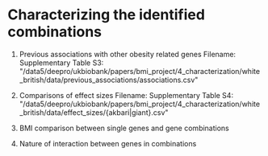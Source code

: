 # Characterizing the identified combinations

1. Previous associations with other obesity related genes
Filename: Supplementary Table S3: "/data5/deepro/ukbiobank/papers/bmi_project/4_characterization/white_british/data/previous_associations/associations.csv"

2. Comparisons of effect sizes
Filename: Supplementary Table S4: "/data5/deepro/ukbiobank/papers/bmi_project/4_characterization/white_british/data/effect_sizes/{akbari|giant}.csv"

3. BMI comparison between single genes and gene combinations

4. Nature of interaction between genes in combinations
